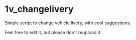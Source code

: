 # 1v_changelivery
Simple script to change vehicle livery, with cool suggestions.

Feel free to edit it, but please don't reupload it.
